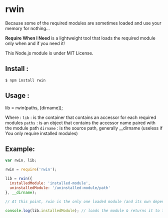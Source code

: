 rwin
====

Because some of the required modules are sometimes loaded and use your memory for nothing...

<strong>Require When I Need</strong> is a lightweight tool that loads the required module only when and if you need it!

This Node.js module is under MIT License.


Install :
---------

`$ npm install rwin`


Usage :
-------

lib = rwin(paths, [dirname]);

Where :
`lib` : is the container that contains an accessor for each required modules
`paths` : is an object that contains the accessor name paired with the module path
`dirname` : is the source path, generally __dirname (useless if You only require installed modules)


Example:
--------

``` JavaScript
var rwin, lib;

rwin = require('rwin');

lib = rwin({
  installedModule: 'installed-module',
  uninstalledModule: '/uninstalled-module/path'
}, __dirname);

// At this point, rwin is the only one loaded module (and its own dependencies)

console.log(lib.installedModule); // loads the module & returns it to the console
```

